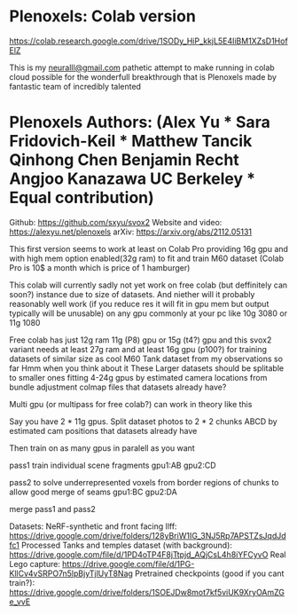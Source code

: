# Plenoxels: Colab version

https://colab.research.google.com/drive/1SODy_HiP_kkjL5E4IiBM1XZsD1HofElZ

This is my neuralll@gmail.com pathetic attempt to make running in colab cloud possible for the wonderfull breakthrough that is Plenoxels made by fantastic team of incredibly talented

# Plenoxels Authors: (Alex Yu * Sara Fridovich-Keil * Matthew Tancik Qinhong Chen Benjamin Recht Angjoo Kanazawa UC Berkeley * Equal contribution)
Github: https://github.com/sxyu/svox2
Website and video: https://alexyu.net/plenoxels
arXiv: https://arxiv.org/abs/2112.05131


This first version seems to work at least on Colab Pro providing 16g gpu and with high mem option enabled(32g ram) to fit and train M60 dataset (Colab Pro is 10$ a month which is price of 1 hamburger)

This colab will currently sadly not yet work on free colab (but deffinitely can soon?) instance due to size of datasets. And niether will it probably reasonably well work (if you reduce res it will fit in gpu mem but output typically will be unusable) on any gpu commonly at your pc like 10g 3080 or 11g 1080

Free colab has just 12g ram 11g (P8) gpu or 15g (t4?) gpu and this svox2 variant needs at least 27g ram and at least 16g gpu (p100?) for training datasets of similar size as cool M60 Tank dataset from my observations so far
Hmm when you think about it These Larger datasets should be splitable to smaller ones fitting 4-24g gpus by estimated camera locations from bundle adjustment colmap files that datasets already have?

Multi gpu (or multipass for free colab?) can work in theory like this

Say you have 2 * 11g gpus. Split dataset photos to 2 * 2 chunks ABCD by estimated cam positions that datasets already have

Then train on as many gpus in paralell as you want

pass1 train individual scene fragments
gpu1:AB gpu2:CD

pass2 to solve underrepresented voxels from border regions of chunks to allow good merge of seams
gpu1:BC gpu2:DA

merge pass1 and pass2

Datasets: NeRF-synthetic and front facing llff: https://drive.google.com/drive/folders/128yBriW1IG_3NJ5Rp7APSTZsJqdJdfc1
Processed Tanks and temples dataset (with background): https://drive.google.com/file/d/1PD4oTP4F8jTtpjd_AQjCsL4h8iYFCyvO
Real Lego capture: https://drive.google.com/file/d/1PG-KllCv4vSRPO7n5lpBjyTjlUyT8Nag
Pretrained checkpoints (good if you cant train?): https://drive.google.com/drive/folders/1SOEJDw8mot7kf5viUK9XryOAmZGe_vvE
